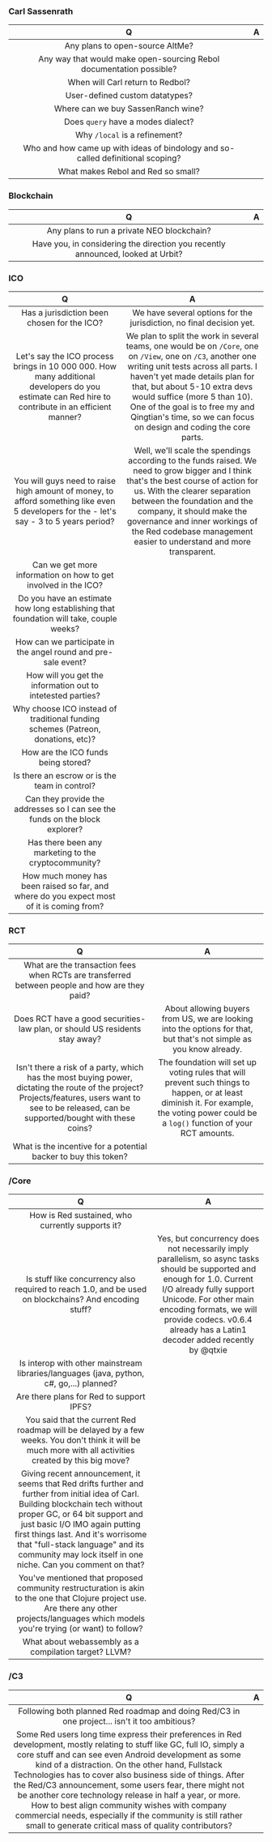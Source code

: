 ### Carl Sassenrath
| Q | A |
|:-:|:-:|
| Any plans to open-source AltMe? | |
| Any way that would make open-sourcing Rebol documentation possible? | |
| When will Carl return to Redbol? | |
| User-defined custom datatypes? | |
| Where can we buy SassenRanch wine? | |
| Does `query` have a modes dialect? | |
| Why `/local` is a refinement? | |
| Who and how came up with ideas of bindology and so-called definitional scoping? | |
| What makes Rebol and Red so small? | |

### Blockchain
| Q | A |
|:-:|:-:|
| Any plans to run a private NEO blockchain? | |
| Have you, in considering the direction you recently announced, looked at Urbit? | |

### ICO
| Q | A |
|:-:|:-:|
| Has a jurisdiction been chosen for the ICO? | We have several options for the jurisdiction, no final decision yet. |
| Let's say the ICO process brings in 10 000 000. How many additional developers do you estimate can Red hire to contribute in an efficient manner? | We plan to split the work in several teams, one would be on `/Core`, one on `/View`, one on `/C3`, another one writing unit tests across all parts. I haven't yet made details plan for that, but about 5-10 extra devs would suffice (more 5 than 10). One of the goal is to free my and Qingtian's time, so we can focus on design and coding the core parts. |
| You will guys need to raise high amount of money, to afford something like even 5 developers for the - let's say - 3 to 5 years period? | Well, we'll scale the spendings according to the funds raised. We need to grow bigger and I think that's the best course of action for us. With the clearer separation between the foundation and the company, it should make the governance and inner workings of the Red codebase management easier to understand and more transparent. |
| Can we get more information on how to get involved in the ICO? | |
| Do you have an estimate how long establishing that foundation will take, couple weeks? | |
| How can we participate in the angel round and pre-sale event? | |
| How will you get the information out to intetested parties? | |
| Why choose ICO instead of traditional funding schemes (Patreon, donations, etc)? | | 
| How are the ICO funds being stored? | |
| Is there an escrow or is the team in control? | |
| Can they provide the addresses so I can see the funds on the block explorer? | |
| Has there been any marketing to the cryptocommunity? | |
| How much money has been raised so far, and where do you expect most of it is coming from? | |

### RCT
| Q | A |
|:-:|:-:|
| What are the transaction fees when RCTs are transferred between people and how are they paid? | |
| Does RCT have a good securities-law plan, or should US residents stay away? | About allowing buyers from US, we are looking into the options for that, but that's not simple as you know already. |
| Isn't there a risk of a party, which has the most buying power, dictating the route of the project? Projects/features, users want to see to be released, can be supported/bought with these coins? | The foundation will set up voting rules that will prevent such things to happen, or at least diminish it. For example, the voting power could be a `log()` function of your RCT amounts. |
| What is the incentive for a potential backer to buy this token? | |

### /Core
| Q | A |
|:-:|:-:|
| How is Red sustained, who currently supports it? | |
| Is stuff like concurrency also required to reach 1.0, and be used on blockchains? And encoding stuff? | Yes, but concurrency does not necessarily imply parallelism, so async tasks should be supported and enough for 1.0. Current I/O already fully support Unicode. For other main encoding formats, we will provide codecs. v0.6.4 already has a Latin1 decoder added recently by @qtxie |
| Is interop with other mainstream libraries/languages (java, python, c#, go,...) planned? | |
| Are there plans for Red to support IPFS? | |
| You said that the current Red roadmap will be delayed by a few weeks. You don't think it will be much more with all activities created by this big move? | |
| Giving recent announcement, it seems that Red drifts further and further from initial idea of Carl. Building blockchain tech without proper GC, or 64 bit support and just basic I/O IMO again putting first things last. And it's worrisome that "full-stack language" and its community may lock itself in one niche. Can you comment on that? | |
| You've mentioned that proposed community restructuration is akin to the one that Clojure project use. Are there any other projects/languages which models you're trying (or want) to follow? | |
| What about webassembly as a compilation target? LLVM? | |


### /C3
| Q | A |
|:-:|:-:|
| Following both planned Red roadmap and doing Red/C3 in one project... isn't it too ambitious? | |
| Some Red users long time express their preferences in Red development, mostly relating to stuff like GC, full IO, simply a core stuff and can see even Android development as some kind of a distraction. On the other hand, Fullstack Technologies has to cover also business side of things. After the Red/C3 announcement, some users fear, there might not be another core technology release in half a year, or more. How to best align community wishes with company commercial needs, especially if the community is still rather small to generate critical mass of quality contributors? | | 